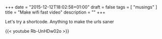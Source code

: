 +++
date = "2015-12-12T18:02:58+01:00"
draft = false
tags = [ "musings" ]
title = "Make wifi fast video"
description = ""
+++

Let's try a shortcode. Anything to make the urls saner

{{< youtube Rb-UnHDw02o >}}

